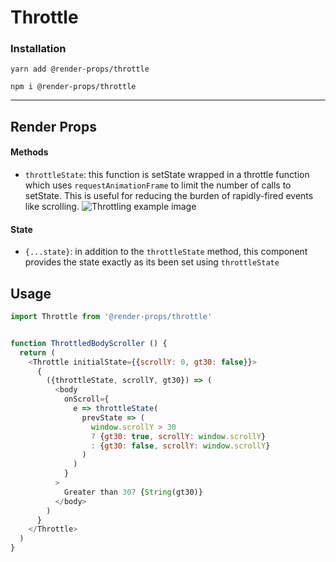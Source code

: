 # Throttle

### Installation
```yarn add @render-props/throttle```

```npm i @render-props/throttle```

____

## Render Props

#### Methods
- `throttleState`: this function is setState wrapped in a throttle function which uses `requestAnimationFrame` to limit the number of calls to setState. This is useful for reducing the burden of rapidly-fired events like scrolling.
![Throttling example image](https://image.slidesharecdn.com/5fastcordova-140116132650-phpapp02/95/fast-cordova-applications-27-638.jpg?cb=1389879297)

#### State
- `{...state}`: in addition to the `throttleState` method, this component provides the state exactly as its been set using `throttleState`

## Usage
```js
import Throttle from '@render-props/throttle'


function ThrottledBodyScroller () {
  return (
    <Throttle initialState={{scrollY: 0, gt30: false}}>
      {
        ({throttleState, scrollY, gt30}) => (
          <body
            onScroll={
              e => throttleState(
                prevState => (
                  window.scrollY > 30
                  ? {gt30: true, scrollY: window.scrollY}
                  : {gt30: false, scrollY: window.scrollY}
                )
              )
            }
          >
            Greater than 30? {String(gt30)}
          </body>
        )
      }
    </Throttle>
  )
}
```
